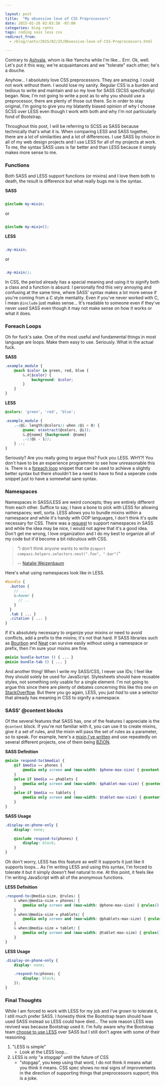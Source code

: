 ```yaml
---

layout: post
title:  "My obsessive love of CSS Preprocessors"
date: 2015-02-26 02:03:50 -07:00
categories: blog rants
tags: coding sass less css
redirect_from:
  - /blog/rants/2015/02/25/Obsessive-love-of-CSS-Preprocessors.html

---
```


Contrary to [Ashvala](http://ashvala.net/), whom is like Yamcha while I'm like... Errr. Ok, well. Let's put it this way, we're acquaintances and we "tolerate" each other; he's a douche.

Anyhow... I absolutely love CSS preprocessors. They are amazing. I could not work without them. I would lose my sanity. Regular CSS is a burden and tedious to write and maintain and so my love for SASS (SCSS specifically) began. Now, I'm not going to write a post as to why you should use a preprocessor, there are plenty of those out there. So in order to stay original, I'm going to give you my blatantly biased opinion of why I choose SCSS over LESS even though I work with both and why I'm not particularly fond of Bootstrap.

Throughout this post, I will be referring to SCSS as SASS because technically that's what it is. When comparing LESS and SASS together, there are a lot of similarities and a lot of differences. I use SASS by choice in all of my web design projects and I use LESS for all of my projects at work. To me, the syntax SASS uses is far better and than LESS because it simply makes more sense to me.

### Functions

Both SASS and LESS support functions (or mixins) and I love them both to death, the result is difference but what really bugs me is the syntax.

**SASS**

``` scss

@include my-mixin;

```

or

``` scss

@include my-mixin();

```

**LESS**

``` scss

.my-mixin;

```

or

``` scss

.my-mixin();

```

In CSS, the period already has a special meaning and using it to signify both a class and a function is absurd. I personally find this very annoying and confusing at the same time, where SASS' syntax makes a lot more sense if you're coming from a C style mentality. Even if you've never worked with C, I mean `@include` just makes sense... It's readable to someone even if they've never used SASS even though it may not make sense on how it works or what it does.

### Foreach Loops

Oh for fuck's sake. One of the most useful and fundamental things in most language are loops. Make them easy to use. Seriously. What in the actual fuck.

**SASS**

``` scss
.example_module {
    @each $color in green, red, blue {
        &.#{$color} {
            background: $color;
        }
    }
}
```

**LESS**

``` scss
@colors: 'green', 'red', 'blue';

.example_module {
    .-(@i: length(@colors)) when (@i > 0) {
        @name: e(extract(@colors, @i));
        &.@{name} {background: @name}
        .-((@i - 1));
    } .-;
}
```

Seriously? Are you really going to argue this? Fuck you LESS. WHY?! You don't have to be an experience programmer to see how unreasonable this is. There is a [foreach loop](https://github.com/seven-phases-max/less.curious/blob/master/src/for.less) snippet that can be used to achieve a slightly better syntax but there shouldn't be a need to have to find a seperate code snippet just to have a somewhat sane syntax.

### Namespaces

Namespaces in SASS/LESS are weird concepts; they are entirely different from each other. Suffice to say, I have a bone to pick with LESS for allowing namespaces; well, sorta. LESS allows you to bundle mixins within a namespace and while it's handy with OOP languages, I don't think it's quite necessary for CSS. There was a [request](https://groups.google.com/forum/#!topic/sass-lang/9RSxJrtvMIo) to support namespaces in SASS and while the idea may be nice, I would not agree that it's a good idea. Don't get me wrong, I love organization and I do my best to organize all of my code but it'd become a bit ridiculous with CSS.

> "I don't think anyone wants to write `@import compass.helpers.selectors.nest(".foo", ".bar")`"
>
> -- [Natalie Weizenbaum](https://groups.google.com/d/msg/sass-lang/9RSxJrtvMIo/bqXHzY9pUPMJ)

Here's what using namespaces look like in LESS.

``` scss
#bundle {
  .button {
    // ...
    &:hover {
      // ..
    }
  }
  .tab { ... }
  .citation { ... }
}
```

If it's absolutely necessary to organize your mixins or need to avoid conflicts, add a prefix to the mixins; it's not that hard. If SASS libraries such as [Bourbon](http://bourbon.io/) and [Neat](http://neat.bourbon.io/) can survive easily without using a namespace or prefix, then I'm sure your mixins are fine.

``` scss
@mixin bundle-button () { ... }
@mixin bundle-tab () { ... }
```

And another thing! When I write my SASS/CSS, I never use IDs; I feel like they should solely be used for JavaScript. Stylesheets should have reusable styles, not something only usable for a single element. I'm not going to argue this since there are plenty of debates concerning this like this one on [StackOverflow](http://stackoverflow.com/questions/8084555/why-selecting-by-id-is-not-recommended-in-css). But there you go again, LESS, you just *had* to use a selector that already has meaning in CSS to signify a namespace.

### SASS' @content blocks

Of the several features that SASS has, one of the features I appreciate is the `@content` block. If you're not familiar with it, you can use it to create mixins, give it a set of rules, and the mixin will pass the set of rules as a parameter, so to speak. For example, here's a [mixin I've written](https://github.com/allejo/bzion/blob/master/web/assets/css/modules/_mobile-responsive-definitions.scss) and use repeatedly on several different projects, one of them being [BZiON](https://github.com/allejo/bzion).

**SASS Definition**

``` scss
@mixin respond-to($media) {
    @if $media == phones {
        @media only screen and (max-width: $phone-max-size) { @content; }
    }
    @else if $media == phablets {
        @media only screen and (max-width: $phablet-max-size) { @content; }
    }
    @else if $media == tablets {
        @media only screen and (max-width: $tablet-max-size) { @content; }
    }
}
```

**SASS Usage**

``` scss
.display-on-phone-only {
    display: none;

    @include respond-to(phones) {
        display: block;
    }
}
```

Oh don't worry, LESS has this feature as well! It supports it just like it supports loops... As I'm writing LESS and using this syntax, I'm forced to tolerate it but it simply doesn't feel natural to me. At this point, it feels like I'm writing JavaScript with all of the anonymous functions.

**LESS Definition**

``` scss
.respond-to(@media-size, @rules) {
    & when(@media-size = phones) {
        @media only screen and (max-width: @phone-max-size) { @rules(); }
    }
    & when(@media-size = phablets) {
        @media only screen and (max-width: @phablets-max-size) { @rules(); }
    }
    & when(@media-size = tablet) {
        @media only screen and (max-width: @tablet-max-size) { @rules(); }
    }
}
```

**LESS Usage**

``` scss
.display-on-phone-only {
    display: none;

    .respond-to(phones; {
        display: block;
    });
}
```

### Final Thoughts

While I am forced to work with LESS for my job and I've grown to tolerate it, I still much prefer SASS. I honestly think the Bootstrap team should have used SASS instead so LESS could have died... The sole reason LESS was revived was because Bootstrap used it. I'm fully aware why the Bootstrap team [choose to use LESS](https://web.archive.org/web/20140708195223/http://www.wordsbyf.at/2012/03/08/why-less/) over SASS but I still don't agree with some of their reasoning.

1. "LESS is simple"
    - Look at the LESS loop...
2. LESS is only "a stopgap" until the future of CSS
    - "stopgap", you keep using that word, I do not think it means what you think it means. CSS spec shows no real signs of improvements in the direction of supporting things that preprocessors support; this is a joke.
